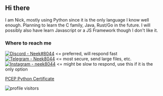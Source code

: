 ## Hi there
I am Nick, mostly using Python since it is the only language I know well enough. Planning to learn the C family, Java, Rust/Go in the future.
I will possibly also have learn Javascript or a JS Framework though I don't like it.

### Where to reach me
[![Discord - Neek#8044](https://img.shields.io/badge/Discord-Neek%238044-mediumslateblue?style=for-the-badge&logo=discord)](https://discordlookup.com/user/644911866597998621) <= preferred, will respond fast
<br>
[![Telegram - Neek8044](https://img.shields.io/badge/Telegram-Neek8044-dodgerblue?style=for-the-badge&logo=telegram)](https://t.me/Neek8044) <= most secure, send large files, etc.
<br>
[![Instagram - neek8044](https://img.shields.io/badge/Instagram-neek8044-ea3c53?style=for-the-badge&logo=instagram)](https://instagram.com/neek8044) <= might be slow to respond, use this if it is the only option

[PCEP Python Certificate](https://www.credly.com/badges/9efde939-a0b6-48ea-bd01-4d568c054d91/public_url)

![profile visitors](https://visitor-badge.laobi.icu/badge?page_id=neek8044.neek8044)
